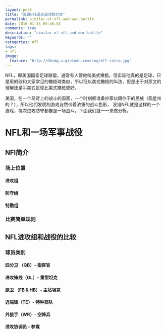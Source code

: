 ```yaml
---
layout: post
title: "说说NFL美式足球和打仗"
permalink: similar-of-nfl-and-war-battle
date: 2016-01-15 09:46:53
comments: true
description: "similar of nfl and war battle"
keywords: ""
categories: nfl
tags:
- nfl
image:
  feature: "http://dbimg.u.qiniudn.com/img/nfl-intro.jpg"
---
```


NFL，即美国国家足球联盟，通常有人管他叫美式橄榄，但实际他真的是足球，只是用的球和大家常见的橄榄球类似，所以冠以美式橄榄的叫法，但是出于对原文的理解还是叫美式足球比美式橄榄更好。

美国，在一个马背上的战斗的国家，一个时刻都准备抄家伙跟你干的民族（孤星州的？），所以他们发明的游戏自然带着浓重的战斗色彩， 没错NFL就是这样的一个游戏，每次进攻防守都像是一场战斗，下面我们就一一来做分析。

<!--more-->

# NFL和一场军事战役

## NFl简介

### 场上位置

#### 进攻组

#### 防守组

#### 特勤组

### 比赛简单规则

## NFL进攻组和战役的比较

### 球员类别

#### 四分卫 （QB）- 指挥官

#### 进攻锋线（OL）- 重型坦克

#### 跑卫 （FB & HB）- 主站坦克

#### 近端锋（TE）- 特种部队

#### 外接手（WR）- 空降兵

#### 进攻协调员 - 参谋
